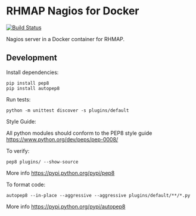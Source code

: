 # RHMAP Nagios for Docker

[![Build Status](https://travis-ci.org/feedhenry/nagios-container.svg?branch=master)](https://travis-ci.org/feedhenry/nagios-container)

Nagios server in a Docker container for RHMAP.

## Development

Install dependencies:
```
pip install pep8
pip install autopep8
```

Run tests:

```
python -m unittest discover -s plugins/default
````

Style Guide:

All python modules should conform to the PEP8 style guide https://www.python.org/dev/peps/pep-0008/

To verify:

```
pep8 plugins/ --show-source
```

More info https://pypi.python.org/pypi/pep8

To format code:

```
autopep8 --in-place --aggressive --aggressive plugins/default/**/*.py
```

More info https://pypi.python.org/pypi/autopep8